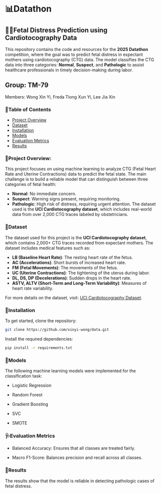 # 📊Datathon

## 👩‍🔬Fetal Distress Prediction using Cardiotocography Data 

This repository contains the code and resources for the **2025 Datathon** competition, where the goal was to predict fetal distress in expectant mothers using cardiotocography (CTG) data. The model classifies the CTG data into three categories: **Normal**, **Suspect**, and **Pathologic** to assist healthcare professionals in timely decision-making during labor.

## Group: TM-79
Members: Wong Xin Yi, Freda Tiong Xun Yi, Lee Jia Xin

### 📍Table of Contents

- [Project Overview](#project-overview)
- [Dataset](#dataset)
- [Installation](#installation)
- [Models](#models)
- [Evaluation Metrics](#evaluation-metrics)
- [Results](#results)


### 📎Project Overview:
This project focuses on using machine learning to analyze CTG (Fetal Heart Rate and Uterine Contractions) data to predict the fetal state. The main challenge is to build a reliable model that can distinguish between three categories of fetal health:
- **Normal**: No immediate concern.
- **Suspect**: Warning signs present, requiring monitoring.
- **Pathologic**: High risk of distress, requiring urgent attention.
The dataset used is the **UCI Cardiotocography dataset**, which includes real-world data from over 2,000 CTG traces labeled by obstetricians.

### 📑Dataset

The dataset used for this project is the **UCI Cardiotocography dataset**, which contains 2,000+ CTG traces recorded from expectant mothers. The dataset includes medical features such as:

- **LB (Baseline Heart Rate)**: The resting heart rate of the fetus.
- **AC (Accelerations)**: Short bursts of increased heart rate.
- **FM (Fetal Movements)**: The movements of the fetus.
- **UC (Uterine Contractions)**: The tightening of the uterus during labor.
- **DL, DS, DP (Decelerations)**: Sudden drops in the heart rate.
- **ASTV, ALTV (Short-Term and Long-Term Variability)**: Measures of heart rate variability.

For more details on the dataset, visit: [UCI Cardiotocography Dataset](https://archive.ics.uci.edu/dataset/193/cardiotocography).

### 🔑Installation

To get started, clone the repository:

```bash
git clone https://github.com/xinyi-wong/data.git
```
Install the required dependencies:

```bash
pip install -r requirements.txt
```

### 💊Models

The following machine learning models were implemented for the classification task:

- Logistic Regression

- Random Forest

- Gradient Boosting

- SVC
  
- SMOTE


### 🩺Evaluation Metrics


- Balanced Accuracy: Ensures that all classes are treated fairly.

- Macro F1-Score: Balances precision and recall across all classes.

### 📒Results

The results show that the model is reliable in detecting pathologic cases of fetal distress.

